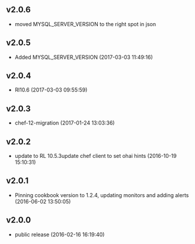 v2.0.6
------
- moved MYSQL_SERVER_VERSION to the right spot in json

v2.0.5
------
- Added MYSQL_SERVER_VERSION (2017-03-03 11:49:16)

v2.0.4
------
- Rl10.6 (2017-03-03 09:55:59)

v2.0.3
------
- chef-12-migration (2017-01-24 13:03:36)

v2.0.2
------
- update to RL 10.5.3update chef client to set ohai hints (2016-10-19 15:10:31)

v2.0.1
------
- Pinning cookbook version to 1.2.4, updating monitors and adding alerts (2016-06-02 13:50:05)

v2.0.0
------
- public release (2016-02-16 16:19:40)
